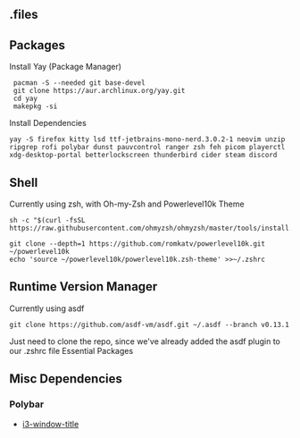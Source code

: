 ## .files
## Packages
Install Yay (Package Manager)
   

     pacman -S --needed git base-devel
     git clone https://aur.archlinux.org/yay.git
     cd yay
     makepkg -si
Install Dependencies

    yay -S firefox kitty lsd ttf-jetbrains-mono-nerd.3.0.2-1 neovim unzip ripgrep rofi polybar dunst pauvcontrol ranger zsh feh picom playerctl xdg-desktop-portal betterlockscreen thunderbird cider steam discord

## Shell
Currently using zsh, with Oh-my-Zsh and Powerlevel10k Theme

    sh -c "$(curl -fsSL https://raw.githubusercontent.com/ohmyzsh/ohmyzsh/master/tools/install.sh)"
    
    git clone --depth=1 https://github.com/romkatv/powerlevel10k.git ~/powerlevel10k
    echo 'source ~/powerlevel10k/powerlevel10k.zsh-theme' >>~/.zshrc


## Runtime Version Manager
Currently using asdf

    git clone https://github.com/asdf-vm/asdf.git ~/.asdf --branch v0.13.1
    
 Just need to clone the repo, since we've already added the asdf plugin to our .zshrc file Essential Packages

## Misc Dependencies
### Polybar
- [i3-window-title](https://github.com/nekowinston/i3-window-title)
